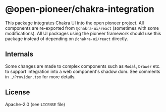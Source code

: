 # @open-pioneer/chakra-integration

This package integrates [Chakra UI](https://chakra-ui.com/) into the open pioneer project.
All components are re-exported from `@chakra-ui/react` (sometimes with some modifications).
All UI packages using the pioneer framework should use this package instead of depending on `@chakra-ui/react` directly.

## Internals

Some changes are made to complex components such as `Modal`, `Drawer` etc. to support integration
into a web component's shadow dom.
See comments in `./Provider.tsx` for more details.

## License

Apache-2.0 (see `LICENSE` file)
